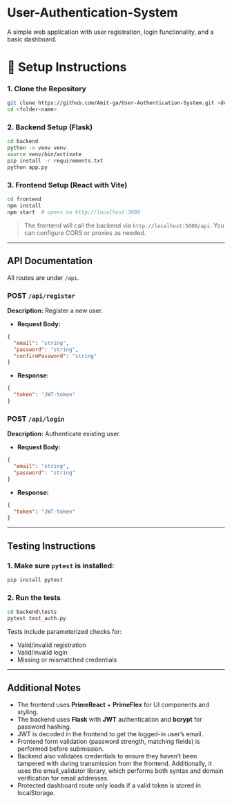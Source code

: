 # User-Authentication-System
A simple web application with user registration, login functionality, and a basic dashboard.

# 🔧 Setup Instructions

### 1. Clone the Repository
```bash
git clone https://github.com/Amit-ga/User-Authentication-System.git <desired-folder-name>
cd <folder-name>
```

### 2. Backend Setup (Flask)
```bash
cd backend
python -m venv venv
source venv/bin/activate
pip install -r requirements.txt
python app.py
```

### 3. Frontend Setup (React with Vite)
```bash
cd frontend
npm install
npm start  # opens on http://localhost:3000
```

> The frontend will call the backend via `http://localhost:5000/api`. You can configure CORS or proxies as needed.

---

## API Documentation

All routes are under `/api`.

### POST `/api/register`
**Description:** Register a new user.
- **Request Body:**
```json
{
  "email": "string",
  "password": "string",
  "confirmPassword": "string"
}
```
- **Response:**
```json
{
  "token": "JWT-token"
}
```

### POST `/api/login`
**Description:** Authenticate existing user.
- **Request Body:**
```json
{
  "email": "string",
  "password": "string"
}
```
- **Response:**
```json
{
  "token": "JWT-token"
}
```

---

## Testing Instructions

### 1. Make sure `pytest` is installed:
```bash
pip install pytest
```

### 2. Run the tests
```bash
cd backend\tests
pytest test_auth.py
```

Tests include parameterized checks for:
- Valid/invalid registration
- Valid/invalid login
- Missing or mismatched credentials

---

## Additional Notes
- The frontend uses **PrimeReact** + **PrimeFlex** for UI components and styling.
- The backend uses **Flask** with **JWT** authentication and **bcrypt** for password hashing.
- JWT is decoded in the frontend to get the logged-in user’s email.
- Frontend form validation (password strength, matching fields) is performed before submission.
- Backend also validates credentials to ensure they haven’t been tampered with during transmission from the frontend.
  Additionally, it uses the email_validator library, which performs both syntax and domain verification for email addresses.
- Protected dashboard route only loads if a valid token is stored in localStorage.
